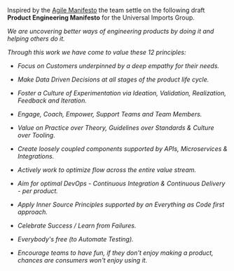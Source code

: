 Inspired by the [Agile Manifesto](https://agilemanifesto.org/) the team settle on the following draft **Product Engineering Manifesto** for the Universal Imports Group.

_We are uncovering better ways of engineering products by doing it and helping others do it._

_Through this work we have come to value these 12 principles:_

- _Focus on Customers underpinned by a deep empathy for their needs._

- _Make Data Driven Decisions at all stages of the product life cycle._

- _Foster a Culture of Experimentation via Ideation, Validation, Realization, Feedback and Iteration._

- _Engage, Coach, Empower, Support Teams and Team Members._

- _Value on Practice over Theory, Guidelines over Standards & Culture over Tooling._

- _Create loosely coupled components supported by APIs, Microservices & Integrations._

- _Actively work to optimize flow across the entire value stream._

- _Aim for optimal DevOps - Continuous Integration & Continuous Delivery - per product._

- _Apply Inner Source Principles supported by an Everything as Code first approach._

- _Celebrate Success / Learn from Failures._

- _Everybody's free (to Automate Testing)._

- _Encourage teams to have fun, if they don't enjoy making a product, chances are consumers won't enjoy using it._
